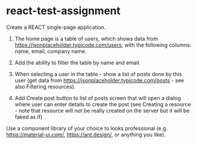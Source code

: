 # react-test-assignment

Create a REACT single-page application.

1. The home page is a table of users, which shows data from https://jsonplaceholder.typicode.com/users, with the following columns: name, email, company name. 
2. Add the ability to filter the table by name and email.

3. When selecting a user in the table - show a list of posts done by this user (get data from https://jsonplaceholder.typicode.com/posts - see also Filtering resources). 

4. Add Create post button to list of posts screen that will open a dialog where user can enter details to create the post (see Creating a resource - note that resource will not be really created on the server but it will be faked as if)


Use a component library of your choice to looks professional (e.g. https://material-ui.com/, https://ant.design/, or anything you like).

